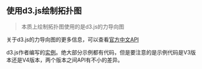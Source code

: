 ## 使用d3.js绘制拓扑图

> 本质上绘制拓扑图使用的是d3.js的力导向图

关于d3.js的力导向图的更多信息，可以查看[官方中文API](https://github.com/xswei/d3js_doc/tree/master/API/d3-force-master)

d3.js作者编写的[实例](https://bl.ocks.org/mbostock)。绝大部分示例都有代码，但是要注意的是示例代码是V3版本还是V4版本，两个版本之间API有不小的差异。